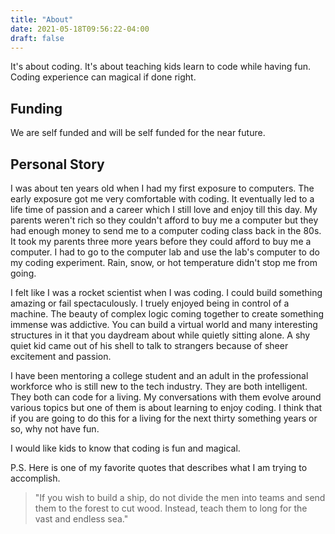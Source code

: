 ```yaml
---
title: "About"
date: 2021-05-18T09:56:22-04:00
draft: false
---
```


It's about coding. It's about teaching kids learn to code while having fun. Coding experience can magical if done right. 

## Funding

We are self funded and will be self funded for the near future.

## Personal Story

I was about ten years old when I had my first exposure to computers. The early exposure got me very comfortable with coding. It eventually led to a life time of passion and a career which I still love and enjoy till this day. My parents weren't rich so they couldn't afford to buy me a computer but they had enough money to send me to a computer coding class back in the 80s. It took my parents three more years before they could afford to buy me a computer. I had to go to the computer lab and use the lab's computer to do my coding experiment. Rain, snow, or hot temperature didn't stop me from going.

I felt like I was a rocket scientist when I was coding. I could build something amazing or fail spectaculously. I truely enjoyed being in control of a machine. The beauty of complex logic coming together to create something immense was addictive. You can build a virtual world and many interesting structures in it that you daydream about while quietly sitting alone. A shy quiet kid came out of his shell to talk to strangers because of sheer excitement and passion.

I have been mentoring a college student and an adult in the professional workforce who is still new to the tech industry. They are both intelligent. They both can code for a living. My conversations with them evolve around various topics but one of them is about learning to enjoy coding. I think that if you are going to do this for a living for the next thirty something years or so, why not have fun.

I would like kids to know that coding is fun and magical.

P.S. Here is one of my favorite quotes that describes what I am trying to accomplish.

> "If you wish to build a ship, do not divide the men into teams and send them to the forest to cut wood. Instead, teach them to long for the vast and endless sea."